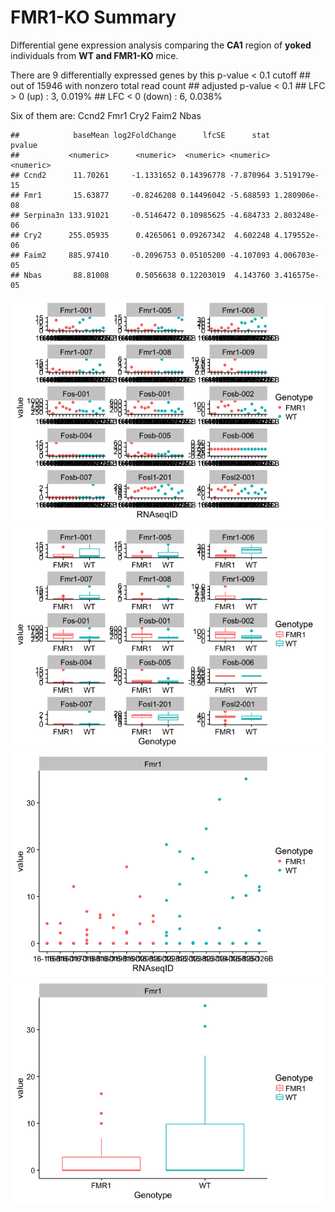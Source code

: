 # FMR1-KO Summary

Differential gene expression analysis comparing the **CA1** region of **yoked** individuals from **WT and FMR1-KO** mice. 

There are 9 differentially expressed genes by this p-value < 0.1 cutoff
    ## out of 15946 with nonzero total read count
    ## adjusted p-value < 0.1
    ## LFC > 0 (up)     : 3, 0.019% 
    ## LFC < 0 (down)   : 6, 0.038% 

Six of them are: Ccnd2 Fmr1 Cry2 Faim2 Nbas

    ##            baseMean log2FoldChange      lfcSE      stat       pvalue
    ##           <numeric>      <numeric>  <numeric> <numeric>    <numeric>
    ## Ccnd2      11.70261     -1.1331652 0.14396778 -7.870964 3.519179e-15
    ## Fmr1       15.63877     -0.8246208 0.14496042 -5.688593 1.280906e-08
    ## Serpina3n 133.91021     -0.5146472 0.10985625 -4.684733 2.803248e-06
    ## Cry2      255.05935      0.4265061 0.09267342  4.602248 4.179552e-06
    ## Faim2     885.97410     -0.2096753 0.05105200 -4.107093 4.006703e-05
    ## Nbas       88.81008      0.5056638 0.12203019  4.143760 3.416575e-05

    
    

![](FMR1_files/figure-markdown_strict/fmr1-1.png)
![](FMR1_files/figure-markdown_strict/fmr1-2.png)
![](FMR1_files/figure-markdown_strict/fmr1-3.png)
![](FMR1_files/figure-markdown_strict/fmr1-4.png)
